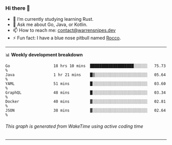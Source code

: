 ### Hi there 👋

- 🌱 I’m currently studying learning Rust.
- 💬 Ask me about Go, Java, or Kotlin.
- 📫 How to reach me: contact@warrensnipes.dev
- ⚡ Fun fact: I have a blue nose pitbull named [Rocco](https://i.imgur.com/iLsSCKu.jpg).

-------

📊 **Weekly development breakdown**
<!--START_SECTION:waka-->

```text
Go                   18 hrs 10 mins  ███████████████████░░░░░░   75.73 %
Java                 1 hr 21 mins    █▒░░░░░░░░░░░░░░░░░░░░░░░   05.64 %
YAML                 51 mins         █░░░░░░░░░░░░░░░░░░░░░░░░   03.60 %
GraphQL              48 mins         █░░░░░░░░░░░░░░░░░░░░░░░░   03.34 %
Docker               40 mins         ▓░░░░░░░░░░░░░░░░░░░░░░░░   02.81 %
JSON                 38 mins         ▓░░░░░░░░░░░░░░░░░░░░░░░░   02.64 %
```

<!--END_SECTION:waka-->
###### *This graph is generated from WakeTime using active coding time*
-------
